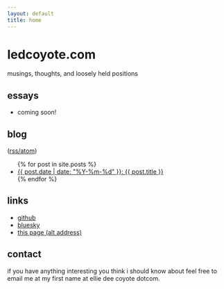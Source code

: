 ```yaml
---
layout: default
title: home
---
```


# ledcoyote.com

musings, thoughts, and loosely held positions

## essays

<ul>
  <li>
    coming soon!
  </li>
</ul>

## blog

([rss/atom](/feed.xml))

<ul>
  {% for post in site.posts %}
    <li>
      <a href="{{ post.url }}">{{ post.date | date: "%Y-%m-%d" }}: {{ post.title }}</a>
    </li>
  {% endfor %}
</ul>

## links

- [github](https://github.com/ledcoyote)
- [bluesky](https://bsky.app/profile/ledcoyote.bsky.social)
- [this page (alt address)](https://ledcoyote.github.io)

## contact

if you have anything interesting you think i should know about feel free to
email me at my first name at ellie dee coyote dotcom.
